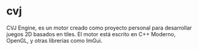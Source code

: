 # cvj
CVJ Engine, es un motor creado como proyecto personal para desarrollar juegos 2D basados en tiles.
El motor está escrito en C++ Moderno, OpenGL, y otras librerías como ImGui.
